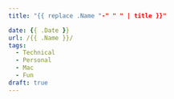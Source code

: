 ```yaml
---
title: "{{ replace .Name "-" " " | title }}"

date: {{ .Date }}
url: /{{ .Name }}/
tags:
  - Technical
  - Personal
  - Mac
  - Fun
draft: true
---
```

<!--more-->